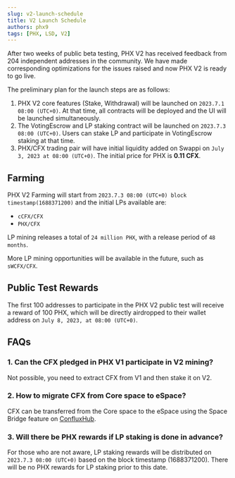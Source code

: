 ```yaml
---
slug: v2-launch-schedule
title: V2 Launch Schedule
authors: phx9
tags: [PHX, LSD, V2]
---
```


After two weeks of public beta testing, PHX V2 has received feedback from 204 independent addresses in the community. We have made corresponding optimizations for the issues raised and now PHX V2 is ready to go live.

The preliminary plan for the launch steps are as follows:

1. PHX V2 core features (Stake, Withdrawal) will be launched on `2023.7.1 08:00 (UTC+0)`. At that time, all contracts will be deployed and the UI will be launched simultaneously.
2. The VotingEscrow and LP staking contract will be launched on `2023.7.3 08:00 (UTC+0)`. Users can stake LP and participate in VotingEscrow staking at that time.
3. PHX/CFX trading pair will have initial liquidity added on Swappi on `July 3, 2023 at 08:00 (UTC+0)`. The initial price for PHX is **0.11 CFX**.

## Farming

PHX V2 Farming will start from `2023.7.3 08:00 (UTC+0) block timestamp(1688371200)` and the initial LPs available are:

* `cCFX/CFX`
* `PHX/CFX`

LP mining releases a total of `24 million PHX`, with a release period of `48 months`.

More LP mining opportunities will be available in the future, such as `sWCFX/CFX`.

## Public Test Rewards

The first 100 addresses to participate in the PHX V2 public test will receive a reward of 100 PHX, which will be directly airdropped to their wallet address on `July 8, 2023, at 08:00 (UTC+0)`.

## FAQs

### 1. Can the CFX pledged in PHX V1 participate in V2 mining?

Not possible, you need to extract CFX from V1 and then stake it on V2.

### 2. How to migrate CFX from Core space to eSpace?

CFX can be transferred from the Core space to the eSpace using the Space Bridge feature on [ConfluxHub](https://confluxhub.io/espace-bridge/cross-space).

### 3. Will there be PHX rewards if LP staking is done in advance?

For those who are not aware, LP staking rewards will be distributed on `2023.7.3 08:00 (UTC+0)` based on the block timestamp (1688371200). There will be no PHX rewards for LP staking prior to this date.